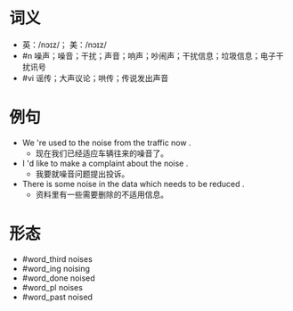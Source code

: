 # 词义
- 英：/nɔɪz/； 美：/nɔɪz/
- #n 噪声；噪音；干扰；声音；响声；吵闹声；干扰信息；垃圾信息；电子干扰讯号
- #vi 谣传；大声议论；哄传；传说发出声音
# 例句
- We 're used to the noise from the traffic now .
	- 现在我们已经适应车辆往来的噪音了。
- I 'd like to make a complaint about the noise .
	- 我要就噪音问题提出投诉。
- There is some noise in the data which needs to be reduced .
	- 资料里有一些需要删除的不适用信息。
# 形态
- #word_third noises
- #word_ing noising
- #word_done noised
- #word_pl noises
- #word_past noised
